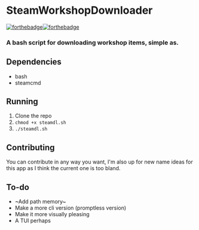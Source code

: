 # SteamWorkshopDownloader
[![forthebadge](https://forthebadge.com/images/badges/it-works-no-idea-why.svg)](https://forthebadge.com)[![forthebadge](https://forthebadge.com/images/badges/it-works-dont-ask-me-how.svg)](https://forthebadge.com)
### A bash script for downloading workshop items, simple as.

## Dependencies
- bash
- steamcmd
  
## Running
1. Clone the repo
2. `chmod +x steamdl.sh`
3. `./steamdl.sh`

## Contributing
You can contribute in any way you want, I'm also up for new name ideas for this app as I think the current one is too bland.

## To-do
- ~Add path memory~
- Make a more cli version (promptless version)
- Make it more visually pleasing
- A TUI perhaps



